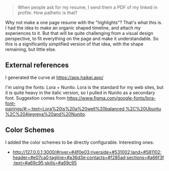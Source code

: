 > When people ask for my resume, I send them a PDF of my linked in profile. How pathetic is that?

Why not make a one page resume with the "highlights"? That's what this is. I had the idea to make an organic shaped timeline, and attach my experiences to it. But that will be quite challenging from a visual design perspective, to fit everything on the page and make it understandable. So this is a significantly simplified version of that idea, with the shape remaining, but little else.

## External references

I generated the curve at https://app.haikei.app/

I'm using the fonts: Lora + Nunito. Lora is the standard for my web sites, but it is quite heavy in the italic version, so I pulled in Nunito as a secondary font. Suggestion comes from https://www.figma.com/google-fonts/lora-font-pairings/#:~:text=Lora%20is%20a%20well%20balanced,%2C%20Ubuntu%2C%20Alegreya%20and%20Nunito.



## Color Schemes

I added the color schemes to be directly configurable. Interesting ones:
- http://127.0.0.1:3000/#river=#4f0e03;riverside=#531002;land=#581102;header=#e07ca0;tagline=#a36d3e;contacts=#f285ad;sections=#a66f3f;text=#a69c95;skills=#a69c95